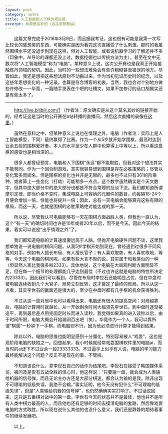 ```yaml
---
layout: post
category: notes
title: 人工智能和人下棋的观后感
excerpt: 标题是后补的（远古旧物搬运）
---
```


&emsp;&emsp;这篇文章完成于2016年3月9日，而且据我考证，这也很有可能是我第一次写比较长的感想类的东西，可能确实是因为看完这次直播受了什么刺激。那时的我虽然围棋水平还没退步到现在这样，但对人工智能、或者说机器学习的了解还并不多（印象中，AI导论的课都还没上过，数据挖掘也以传统方法为主），甚至在文中无数次将“人工智能模型”称为“电脑”。某种意义上说，这次公开赛也是我真正开始接触炼丹领域的契机。因此，当时的一些想法难免会有些许粗糙甚至错误的地方。尽管如此，我还是想把这些想法原封不动搬过来，作为当初见证历史时的纪念，以及这些年思想变化的一种记录，也算是符合博客的初衷。当然，我也会对个别地方做些许修改——毕竟，一篇随手发表在个吧的吐槽文，如果不加修订的话口胡属实还是有些太多了。

---------

&emsp;&emsp;http://live.bilibili.com/1 （作者注：原文确实是从这个莫名其妙的链接开始的，经考证这是当时的公开赛在b站转播的直播间，然后这次直播的录像在[这里](https://www.bilibili.com/video/BV1rs411Q7Sq/)。）

&emsp;&emsp;虽然在意料之中，但某种意义上说也在情理之外，电脑（作者注：实际上是人工智能模型，下同）最终赢得了比赛。作为一个从5岁就开始学围棋，最高时达到业余五段的围棋爱好者，本人的水平至少在人群中也算得上中等以上，所以看这盘棋的感受也是相当深的。。

&emsp;&emsp;很多人都曾经预言，电脑和人下围棋“永远”都不能取胜，但我对这个想法其实不能苟同。作为一个回合制游戏，其实很容易想到围棋是存在必胜策略的；尽管以变化繁多而闻名，但是围棋的变化也并非是无限的，最多也不过只有361的阶乘种，或者算上一些变化（打劫）可能稍多一点点。这个数字虽然确实是个天文数字，但其中绝大部分中的绝大部分也都是不符合常理的扯淡下法。我们都知道所谓摩尔定律，即当价格不变时，集成电路上可容纳的元器件的数目，约每隔18-24个月便会增加一倍，性能也将提升一倍；因此，总有一天电脑会能够算完这些有限的棋局，而这一天，也就是围棋的必胜策略绝对能达成的那一天。

&emsp;&emsp;所以说，尽管我认可电脑能够有一天在围棋方面战胜人类，但我也一直认为，这个“有一天”的确切时间也许是10年或者20年以后，而不是今天。因此今天的结果，着实可以说是“出乎情理之外”了。

&emsp;&emsp;我们都知道电脑的计算速度要远高于人脑，但抛开电脑硬件问题不谈，这里我想单独说一说电脑的棋风问题。从我5岁学棋开始到现在，曾经遇到过很多不同风格的对手，例如有人擅长布局、有人擅长官子；有人喜欢取势，有人喜欢取地，等等。今天这个电脑的棋风呢，如果有些大言不惭的说，其实属于和我类似的一种（但显然人家比我强多啦2333）。具体地说，这个电脑在大局观判断方面明显不足，但在每一个细节的处理都能几乎达到最佳（不过也许这就是电脑的特性所决定的23333）。因此我们可以看到，尽管在布局时李世石还能明显占优，但在中盘时被电脑连续收到几个大官子，局势立刻反转，这才奠定了最终的败局。所以从这一点看，其实李世石的赢面还是很大的，至少在中盘时都有几手棋的机会获得胜利。

&emsp;&emsp;不过从这一盘对局中也可以看得出来，电脑还有很大的提高空间：对局越靠后，电脑的计算用时就越长，从一开始剩余时间大幅领先李世石，到中盘时逐渐被追平，再到最后差点用完固定时长而进入读秒。我觉得如果真的进入读秒以后，由于时间所限，电脑大概会开始漏洞百出吧（笑）。毕竟作为一个人，我可以靠所谓“棋感”一秒钟下一手棋，而电脑则不行，因为他必须进行计算才能得到结果。

&emsp;&emsp;除此以外，电脑的思维也能明显感到十分僵化，特别容易被人“戏耍”，这也是现阶段电脑的缺陷之一。回想起来，我小时候就经常戏耍围棋软件里的电脑ai，而当时的ai还下不过业余一段23333333。不过逼乎上似乎有人说，电脑的学习能力最终能解决这个问题？反正不是现在的事，不管啦。

&emsp;&emsp;不知道该说什么，拿李世石自己的话作为结尾吧。李世石在接受了韩国媒体采访，被问及是否有五战全胜的信心时，他这样说：“只要输一盘，就会成为人类输给机器的信号弹，而且无论主办方还是大部分棋迷，都会认为输的是我。除非出现不可理喻的低级失误，我绝不会输。”事实证明，他今天没有犯什么“不可理喻的低级失误”，但是“人类输给机器的信号弹”，也仍然确确实实打响了。不过话说回来，这只是五番棋对战中的第一盘，李世石今天的状态并不是最佳，他也并不是所有人类中棋力最高的人，而且他也还有足够的时间去摸清电脑的套路，然后靠戏耍电脑的方式取胜。所以现在说什么其他的也没什么意义，我们还是静静的期待着事件的继续发展吧。

&emsp;&emsp;以上。
